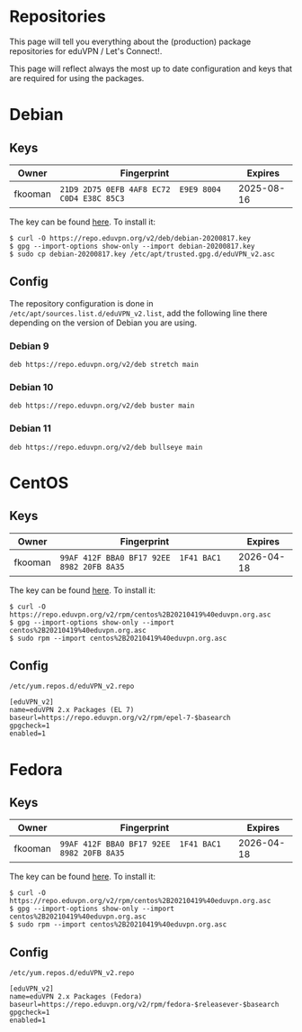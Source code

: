 # Repositories

This page will tell you everything about the (production) package repositories
for eduVPN / Let's Connect!.

This page will reflect always the most up to date configuration and keys that
are required for using the packages.

# Debian

## Keys

Owner   | Fingerprint                                          | Expires
------- | ---------------------------------------------------- | ----------
fkooman | `21D9 2D75 0EFB 4AF8 EC72  E9E9 8004 C0D4 E38C 85C3` | 2025-08-16

The key can be found 
[here](https://repo.eduvpn.org/v2/deb/debian-20200817.key). To
install it:

```
$ curl -O https://repo.eduvpn.org/v2/deb/debian-20200817.key
$ gpg --import-options show-only --import debian-20200817.key
$ sudo cp debian-20200817.key /etc/apt/trusted.gpg.d/eduVPN_v2.asc
```

## Config

The repository configuration is done in 
`/etc/apt/sources.list.d/eduVPN_v2.list`, add the following line there 
depending on the version of Debian you are using.

### Debian 9

```
deb https://repo.eduvpn.org/v2/deb stretch main
```

### Debian 10

```
deb https://repo.eduvpn.org/v2/deb buster main
```

### Debian 11

```
deb https://repo.eduvpn.org/v2/deb bullseye main
```

# CentOS

## Keys

Owner   | Fingerprint                                          | Expires
------- | ---------------------------------------------------- | ----------
fkooman | `99AF 412F BBA0 BF17 92EE  1F41 BAC1 8982 20FB 8A35` | 2026-04-18

The key can be found 
[here](https://repo.eduvpn.org/v2/rpm/centos%2B20210419%40eduvpn.org.asc). To
install it:

```
$ curl -O https://repo.eduvpn.org/v2/rpm/centos%2B20210419%40eduvpn.org.asc
$ gpg --import-options show-only --import centos%2B20210419%40eduvpn.org.asc
$ sudo rpm --import centos%2B20210419%40eduvpn.org.asc
```

## Config

`/etc/yum.repos.d/eduVPN_v2.repo`

```
[eduVPN_v2]
name=eduVPN 2.x Packages (EL 7)
baseurl=https://repo.eduvpn.org/v2/rpm/epel-7-$basearch
gpgcheck=1
enabled=1
```

# Fedora

## Keys

Owner   | Fingerprint                                          | Expires
------- | ---------------------------------------------------- | ----------
fkooman | `99AF 412F BBA0 BF17 92EE  1F41 BAC1 8982 20FB 8A35` | 2026-04-18

The key can be found 
[here](https://repo.eduvpn.org/v2/rpm/centos%2B20210419%40eduvpn.org.asc). To
install it:

```
$ curl -O https://repo.eduvpn.org/v2/rpm/centos%2B20210419%40eduvpn.org.asc
$ gpg --import-options show-only --import centos%2B20210419%40eduvpn.org.asc
$ sudo rpm --import centos%2B20210419%40eduvpn.org.asc
```

## Config

`/etc/yum.repos.d/eduVPN_v2.repo`

```
[eduVPN_v2]
name=eduVPN 2.x Packages (Fedora)
baseurl=https://repo.eduvpn.org/v2/rpm/fedora-$releasever-$basearch
gpgcheck=1
enabled=1
```
